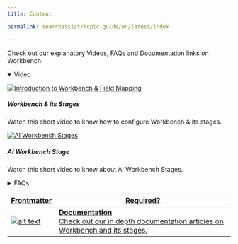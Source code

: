 ```yaml
---
title: Content

permalink: searchassist/topic-guide/en/latest/index

---
```

<!--#### Topic Guide
###### Workbench-->

  Check out our explanatory Videos, FAQs and Documentation links on Workbench.

<details open>
 <summary>Video
 </summary>

  <details-video>
    
  [![Introduction to Workbench & Field Mapping](images/VideoCoverImage.png)](https://player.vimeo.com/video/806077200?h=f2029912f0&amp)

 ##### Workbench & its Stages
Watch this short video to know how to configure Workbench & its stages.

  </details-video>
    
  <details-video>
    
  [![AI Workbench Stages](images/VideoCoverImage.png)](https://player.vimeo.com/video/810264787?h=7b286fb01b&amp)

 ##### AI Workbench Stage
Watch this short video to know about AI Workbench Stages.

  </details-video>
 
</details>

<details>
  <summary>FAQs
  </summary>

  <a class="doc-link" target="_blank" href="https://docs.kore.ai/searchassist/manage-indices/introduction-to-workbench/">
 
  What is a workbench?


</a>

 <a class="doc-link" target="_blank" href="https://docs.kore.ai/searchassist/concepts/managing-indices/managing-index-pipeline/">
 
  What are the different pipelines stages available in the workbench?

</a>
 
  
<a class="doc-link" target="_blank" href="https://docs.kore.ai/searchassist/concepts/managing-indices/managing-index-pipeline/">

  How do I map fields using the field mapping stage?

</a>
  
  <a class="doc-link" target="_blank" href="https://docs.kore.ai/searchassist/concepts/managing-indices/managing-index-pipeline/#Keyword_Extraction">
 
  How do I extract keywords using the keyword extraction stage?

</a>


<a class="doc-link" target="_blank" href="https://docs.kore.ai/searchassist/concepts/managing-indices/managing-index-pipeline/#Entity_Extraction">

  How do I extract entities using the field mapping stage?

</a>
  
  <a class="doc-link" target="_blank" href="https://docs.kore.ai/searchassist/concepts/managing-indices/managing-index-pipeline/#Custom_Script">

  How to write a custom script as a part of a workbench stage?

</a>
  
  <a class="doc-link" target="_blank" href="https://docs.kore.ai/searchassist/concepts/managing-indices/managing-index-pipeline/#Exclude_Documents">

  How do I exclude certain documents from my search index?
   
  </a>



</details>




<a class="doc-link" target="_blank" href="https://docs.kore.ai/searchassist/manage-indices/introduction-to-workbench/">
 

| Frontmatter | Required? |
|-------------|-------------|
| ![alt text](images/SA_Documentation.svg "Title") | **Documentation**  <br /> Check out our in depth documentation articles on Workbench and its stages. | 


</a>
